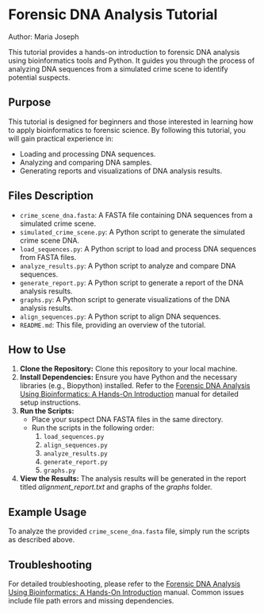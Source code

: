 # Forensic DNA Analysis Tutorial

Author: Maria Joseph

This tutorial provides a hands-on introduction to forensic DNA analysis using bioinformatics tools and Python. It guides you through the process of analyzing DNA sequences from a simulated crime scene to identify potential suspects.

## Purpose

This tutorial is designed for beginners and those interested in learning how to apply bioinformatics to forensic science. By following this tutorial, you will gain practical experience in:

-   Loading and processing DNA sequences.
-   Analyzing and comparing DNA samples.
-   Generating reports and visualizations of DNA analysis results.

## Files Description

-   `crime_scene_dna.fasta`: A FASTA file containing DNA sequences from a simulated crime scene.
-   `simulated_crime_scene.py`: A Python script to generate the simulated crime scene DNA.
-   `load_sequences.py`: A Python script to load and process DNA sequences from FASTA files.
-   `analyze_results.py`: A Python script to analyze and compare DNA sequences.
-   `generate_report.py`: A Python script to generate a report of the DNA analysis results.
-   `graphs.py`: A Python script to generate visualizations of the DNA analysis results.
-   `align_sequences.py`: A Python script to align DNA sequences.
-   `README.md`: This file, providing an overview of the tutorial.

## How to Use
1.  **Clone the Repository:** Clone this repository to your local machine.
2.  **Install Dependencies:** Ensure you have Python and the necessary libraries (e.g., Biopython) installed. Refer to the [Forensic DNA Analysis Using Bioinformatics: A Hands-On Introduction](https://github.com/mjosewings/Forensic-DNA-Analysis-Tutorial/blob/main/Forensic%20DNA%20Analysis%20Using%20Bioinformatics-%20A%20Hands-On%20Introduction.pdf) manual for detailed setup instructions.
3.  **Run the Scripts:**
    -   Place your suspect DNA FASTA files in the same directory.
    -   Run the scripts in the following order:
        1.  `load_sequences.py`
        2.  `align_sequences.py`
        3.  `analyze_results.py`
        4.  `generate_report.py`
        5.  `graphs.py`
4.  **View the Results:** The analysis results will be generated in the report titled *alignment_report.txt* and graphs of the *graphs* folder.

## Example Usage

To analyze the provided `crime_scene_dna.fasta` file, simply run the scripts as described above.

## Troubleshooting

For detailed troubleshooting, please refer to the [Forensic DNA Analysis Using Bioinformatics: A Hands-On Introduction](https://github.com/mjosewings/Forensic-DNA-Analysis-Tutorial/blob/main/Forensic%20DNA%20Analysis%20Using%20Bioinformatics-%20A%20Hands-On%20Introduction.pdf) manual. Common issues include file path errors and missing dependencies.

